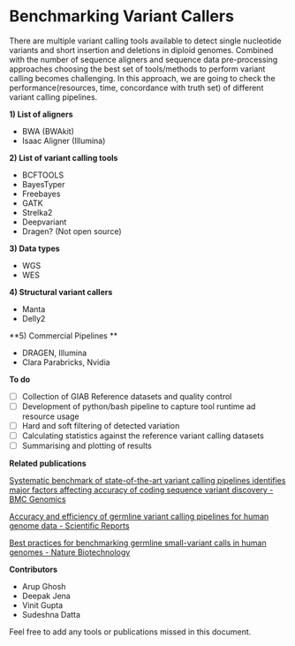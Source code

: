 # Benchmarking Variant Callers

There are multiple variant calling tools available to detect single nucleotide variants and short insertion and deletions in diploid genomes. Combined with the number of sequence aligners and sequence data pre-processing approaches choosing the best set of tools/methods to perform variant calling becomes challenging. In this approach, we are going to check the performance(resources, time, concordance with truth set) of different variant calling pipelines.

**1) List of aligners**

- BWA (BWAkit)
- Isaac Aligner (Illumina)

**2) List of variant calling tools**

- BCFTOOLS
- BayesTyper
- Freebayes
- GATK
- Strelka2
- Deepvariant
- Dragen? (Not open source)

**3) Data types**

- WGS
- WES

**4) Structural variant callers**

- Manta
- Delly2

**5) Commercial Pipelines **

- DRAGEN, Illumina
- Clara Parabricks, Nvidia
    

**To do**

- [ ]  Collection of GIAB Reference datasets and quality control
- [ ]  Development of python/bash pipeline to capture tool runtime ad resource usage
- [ ]  Hard and soft filtering of detected variation
- [ ]  Calculating statistics against the reference variant calling datasets
- [ ]  Summarising and plotting of results

**Related publications**

[Systematic benchmark of state-of-the-art variant calling pipelines identifies major factors affecting accuracy of coding sequence variant discovery - BMC Genomics](https://bmcgenomics.biomedcentral.com/articles/10.1186/s12864-022-08365-3)

[Accuracy and efficiency of germline variant calling pipelines for human genome data - Scientific Reports](https://www.nature.com/articles/s41598-020-77218-4)

[Best practices for benchmarking germline small-variant calls in human genomes - Nature Biotechnology](https://www.nature.com/articles/s41587-019-0054-x)

**Contributors**

- Arup Ghosh
- Deepak Jena
- Vinit Gupta
- Sudeshna Datta

Feel free to add any tools or publications missed in this document.